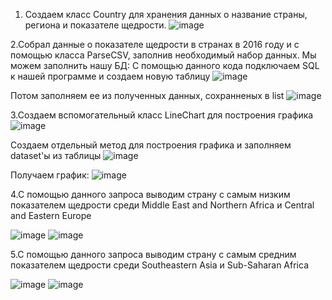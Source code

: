 1. Создаем класс Country для хранения данных о название страны, региона и показателе щедрости.
    ![image](https://user-images.githubusercontent.com/82171594/147433902-2d01ab0d-9fa1-444d-8430-f322bc79452d.png)

2.Собрал данные о показателе щедрости в странах в 2016 году и с помощью класса ParseCSV, заполнив необходимый набор данных.
      Мы можем заполнить нашу БД:
          С помощью данного кода подключаем SQL к нашей программе и создаем новую таблицу
            ![image](https://user-images.githubusercontent.com/82171594/147434017-fdf27a21-9ab4-46ad-a945-a9cbaf02e5fb.png)
 
 Потом заполняем ее из полученных данных, сохранненых в list
            ![image](https://user-images.githubusercontent.com/82171594/147434110-8ef69ebb-2f54-465f-a4e2-cc6cc0889421.png)

3.Создаем вспомогательный класс LineChart для построения графика
    ![image](https://user-images.githubusercontent.com/82171594/147434300-598a0157-0e3b-4387-9d92-197f7d733254.png)
    
Создаем отдельный метод для построения графика и заполняем dataset'ы из таблицы
    ![image](https://user-images.githubusercontent.com/82171594/147434802-4b02ed40-e529-4db1-bd96-72b45d62b502.png)
        
Получаем график:
    ![image](https://user-images.githubusercontent.com/82171594/147434853-5adfd696-ad6d-4b8f-8ddd-828a8c2d7d79.png)

4.С помощью данного запроса выводим страну с самым низким показателем щедрости среди Middle East and Northern Africa и Central and Eastern Europe
        
![image](https://user-images.githubusercontent.com/82171594/147434508-e33f2818-625c-4c89-9374-2a85ed5c56b1.png)
        ![image](https://user-images.githubusercontent.com/82171594/147434587-905d09a1-7a12-472e-a75a-8786bb2300d8.png)

5.С помощью данного запроса выводим страну с самым средним показателем щедрости среди Southeastern Asia и Sub-Saharan Africa
        
![image](https://user-images.githubusercontent.com/82171594/147434623-e9a14140-553f-4974-b369-6b051dc63bc3.png)
        ![image](https://user-images.githubusercontent.com/82171594/147434628-5283ca0d-806e-4cab-bd02-a8b5082b0218.png)


            
